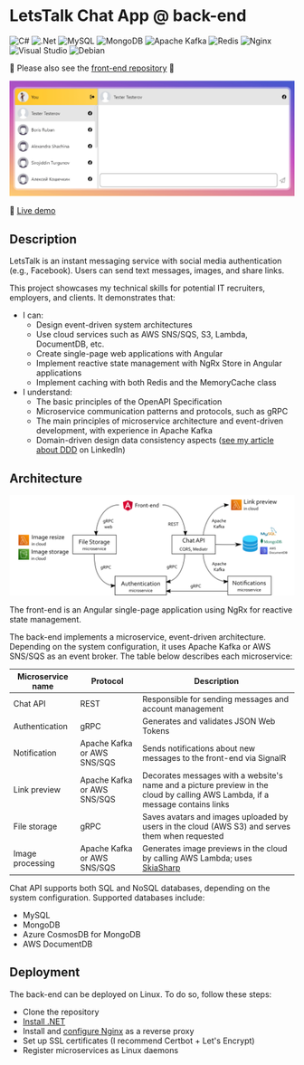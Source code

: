 # LetsTalk Chat App @ back-end

![C#](https://img.shields.io/badge/c%23-%23239120.svg?style=for-the-badge&logo=c-sharp&logoColor=white)
![.Net](https://img.shields.io/badge/.NET-5C2D91?style=for-the-badge&logo=.net&logoColor=white)
![MySQL](https://img.shields.io/badge/mysql-%2300f.svg?style=for-the-badge&logo=mysql&logoColor=white)
![MongoDB](https://img.shields.io/badge/MongoDB-00684A?style=for-the-badge&logo=mongodb&logoColor=white)
![Apache Kafka](https://img.shields.io/badge/Apache%20Kafka-000?style=for-the-badge&logo=apachekafka)
![Redis](https://img.shields.io/badge/Redis-D82C20?style=for-the-badge&logo=redis&logoColor=white)
![Nginx](https://img.shields.io/badge/nginx-%23009639.svg?style=for-the-badge&logo=nginx&logoColor=white)
![Visual Studio](https://img.shields.io/badge/Visual%20Studio-5C2D91.svg?style=for-the-badge&logo=visual-studio&logoColor=white)
![Debian](https://img.shields.io/badge/Debian-A3002E?style=for-the-badge&logo=debian&logoColor=white)

🔔 Please also see the [front-end repository](https://github.com/evgenii-petukhov/LetsTalk.Angular.App) 🙏

![scheme](demo.gif)

🔴 [Live demo](https://chat.epetukhov.cyou/)

## Description

LetsTalk is an instant messaging service with social media authentication (e.g., Facebook). Users can send text messages, images, and share links.

This project showcases my technical skills for potential IT recruiters, employers, and clients. It demonstrates that:

- I can:
  - Design event-driven system architectures
  - Use cloud services such as AWS SNS/SQS, S3, Lambda, DocumentDB, etc.
  - Create single-page web applications with Angular
  - Implement reactive state management with NgRx Store in Angular applications
  - Implement caching with both Redis and the MemoryCache class
- I understand:
  - The basic principles of the OpenAPI Specification
  - Microservice communication patterns and protocols, such as gRPC
  - The main principles of microservice architecture and event-driven development, with experience in Apache Kafka
  - Domain-driven design data consistency aspects ([see my article about DDD](https://www.linkedin.com/pulse/how-i-practiced-ddd-principles-ignoring-them-evgenii-petukhov/) on LinkedIn)

## Architecture

![scheme](scheme-compressed.svg)

The front-end is an Angular single-page application using NgRx for reactive state management.

The back-end implements a microservice, event-driven architecture. Depending on the system configuration, it uses Apache Kafka or AWS SNS/SQS as an event broker. The table below describes each microservice:

| Microservice name | Protocol                    | Description                                                                                                                    |
| ----------------- | --------------------------- | ------------------------------------------------------------------------------------------------------------------------------ |
| Chat API          | REST                        | Responsible for sending messages and account management                                                                        |
| Authentication    | gRPC                        | Generates and validates JSON Web Tokens                                                                                        |
| Notification      | Apache Kafka or AWS SNS/SQS | Sends notifications about new messages to the front-end via SignalR                                                            |
| Link preview      | Apache Kafka or AWS SNS/SQS | Decorates messages with a website's name and a picture preview in the cloud by calling AWS Lambda, if a message contains links |
| File storage      | gRPC                        | Saves avatars and images uploaded by users in the cloud (AWS S3) and serves them when requested                                |
| Image processing  | Apache Kafka or AWS SNS/SQS | Generates image previews in the cloud by calling AWS Lambda; uses [SkiaSharp](https://github.com/mono/SkiaSharp)               |

Chat API supports both SQL and NoSQL databases, depending on the system configuration. Supported databases include:

- MySQL
- MongoDB
- Azure CosmosDB for MongoDB
- AWS DocumentDB

## Deployment

The back-end can be deployed on Linux. To do so, follow these steps:

- Clone the repository
- [Install .NET](https://learn.microsoft.com/en-us/dotnet/core/install/linux-ubuntu)
- Install and [configure Nginx](https://learn.microsoft.com/en-us/aspnet/core/host-and-deploy/linux-nginx?view=aspnetcore-7.0&tabs=linux-ubuntu) as a reverse proxy
- Set up SSL certificates (I recommend Certbot + Let's Encrypt)
- Register microservices as Linux daemons
